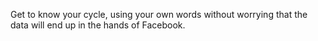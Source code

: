 Get to know your cycle, using your own words without worrying that the data will end up in the hands of Facebook.

